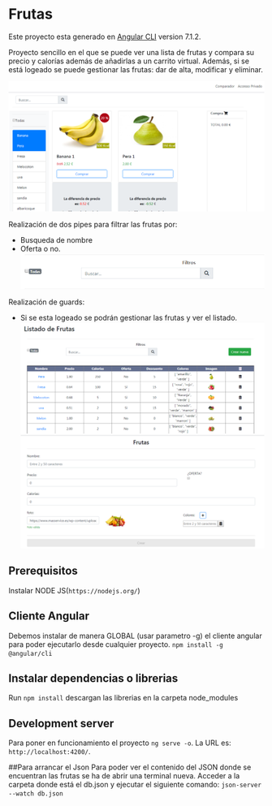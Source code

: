 # Frutas

Este proyecto esta generado en [Angular CLI](https://github.com/angular/angular-cli) version 7.1.2.

Proyecto sencillo en el que se puede ver una lista de frutas y compara su precio y calorías además de añadirlas a un carrito virtual. Además, si se está logeado se puede gestionar las frutas: dar de alta, modificar y eliminar.

![img](https://github.com/Ainara86/frutas/blob/master/frutas.png?raw=true)

Realización de dos pipes para filtrar las frutas por:
- Busqueda de nombre
- Oferta o no.
![img](https://github.com/Ainara86/frutas/blob/master/filtros.PNG?raw=true)

Realización de guards:
- Si se esta logeado se podrán gestionar las frutas y ver el listado.
![img](https://github.com/Ainara86/frutas/blob/master/listado.PNG?raw=true)
![img](https://github.com/Ainara86/frutas/blob/master/formulario.PNG?raw=true)


## Prerequisitos
Instalar NODE JS(`https://nodejs.org/`)

## Cliente Angular
Debemos instalar de manera GLOBAL (usar parametro -g)  el cliente angular para poder ejecutarlo desde cualquier proyecto.
`npm install -g @angular/cli`

## Instalar dependencias o librerias
Run `npm install` descargan las librerias en la carpeta node_modules


## Development server

Para poner en funcionamiento el proyecto `ng serve -o`. La URL es: `http://localhost:4200/`. 

##Para arrancar el Json
Para poder ver el contenido del JSON donde se encuentran las frutas se ha de abrir una terminal nueva. Acceder a la carpeta donde está el db.json y ejecutar el siguiente comando: `json-server --watch db.json`
